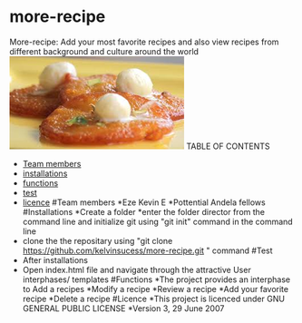 # more-recipe
More-recipe: Add your most favorite recipes and also
 view recipes from different background and culture around the world
![A recipe photo](template/image/i.jpg)
         TABLE OF CONTENTS
* [Team members](#team-members)
* [installations](#installations)
* [functions](#functions)
* [test](#test)
* [licence](licence)
#<a name="team-members"></a>Team members
*Eze Kevin E
*Pottential Andela fellows<br>
#<a name="installations">Installations
*Create a folder 
*enter the folder director from the command line and initialize git using "git init" command in the command line
* clone the the repositary using "git clone https://github.com/kelvinsucess/more-recipe.git " command
#<a name="test"></a>Test
* After installations
* Open index.html file and navigate through the attractive User interphases/ templates
#<a name="functions"></a>Functions
*The project provides an interphase to Add a recipes
*Modify a recipe
*Review a recipe
*Add your favorite recipe
*Delete a recipe
     #<a name="licence"></a>Licence
*This project is licenced under GNU GENERAL PUBLIC LICENSE
*Version 3, 29 June 2007
